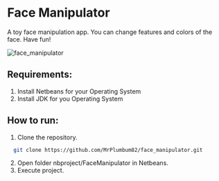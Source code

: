 # Face Manipulator
A toy face manipulation app. You can change features and colors of the face. Have fun!

![face_manipulator](https://user-images.githubusercontent.com/11234396/27758210-b5342946-5e28-11e7-8bec-d61e2d2d858b.png)

## Requirements:
1. Install Netbeans for your Operating System
2. Install JDK for you Operating System

## How to run:
1. Clone the repository.
```bash
  git clone https://github.com/MrPlumbum82/face_manipulator.git
```
2. Open folder nbproject/FaceManipulator in Netbeans.
3. Execute project.
